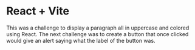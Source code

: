 # React + Vite

This was a challenge to display a paragraph all in uppercase and colored using React.
The next challenge was to create a button that once clicked would give an alert saying what the label of the button was.